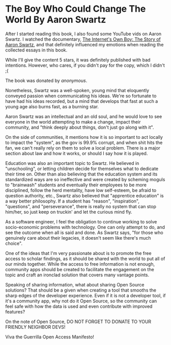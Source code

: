 # The Boy Who Could Change The World By Aaron Swartz

After I started reading this book, I also found some YouTube vids on Aaron Swartz. I watched the documentary, [The Internet's Own Boy: The Story of Aaron Swartz](https://www.youtube.com/watch?v=3Q6Fz...), and that definitely influenced my emotions when reading the collected essays in this book.

While I'll give the content 5 stars, it was definitely published with bad intentions. However, who cares, if you didn't pay for the copy, which I didn't ;(

The book was donated by _anonymous_.

Nonetheless, Swartz was a well-spoken, young mind that eloquently conveyed passion when communicating his ideas. We're so fortunate to have had his ideas recorded, but a mind that develops that fast at such a young age also burns fast, as a burning star.

Aaron Swartz was an intellectual and an old soul, and he would love to see everyone in the world attempting to make a change, impact their community, and "think deeply about things, don't just go along with it".

On the side of communities, it mentions how it is so important to act locally to impact the "system", as the gov is 99.9% corrupt, and when shit hits the fan, we can't really rely on them to solve a local problem. There is a major section about law and how it works, or should I say how it is played.

Education was also an important topic to Swartz. He believed in "unschooling", or letting children decide for themselves what to dedicate their time on. Other than also believing that the education system and its standardized ways are so ineffective and were created by scheming moguls to "brainwash" students and eventually their employees to be more disciplined, follow the herd mentality, have low self-esteem, be afraid to question authority, etc., Swartz also believed that "apprentice education" is a way better philosophy. If a student has "reason", "inspiration", "questions", and "perseverance", there is really no system that can stop him/her, so just keep on truckin' and let the curious mind fly.

As a software engineer, I feel the obligation to continue working to solve socio-economic problems with technology. One can only attempt to do, and see the outcome when all is said and done. As Swartz says, "for those who genuinely care about their legacies, it doesn't seem like there's much choice".

One of the ideas that I'm very passionate about is to promote the free access to scholar findings, as it should be shared with the world to put all of our minds together. While the access to free information is not enough, community apps should be created to facilitate the engagement on the topic and craft an ironclad solution that covers many vantage points.

Speaking of sharing information, what about sharing Open Source solutions? That should be a given when creating a tool that smooths the sharp edges of the developer experience. Even if it is not a developer tool, if it's a community app, why not do it Open Source, so the community can feel safe with how the data is used and even contribute with improved features?

On the note of Open Source, DO NOT FORGET TO DONATE TO YOUR FRIENDLY NEIGHBOR DEVS!

Viva the Guerrilla Open Access Manifesto!
